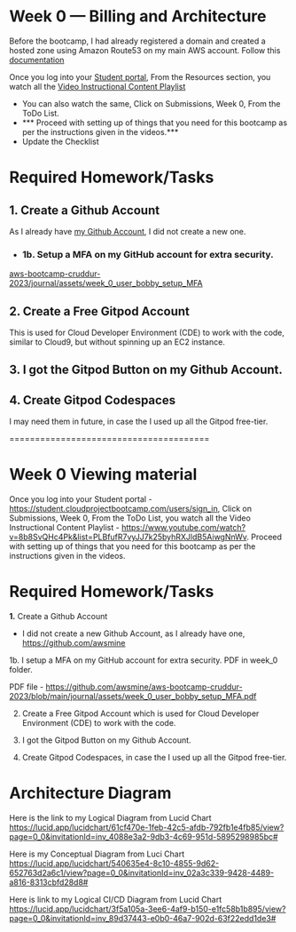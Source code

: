 # Week 0 — Billing and Architecture

Before the bootcamp, I had already registered a domain and created a hosted zone using Amazon Route53 on my main AWS account. Follow this [documentation](https://docs.aws.amazon.com/Route53/latest/DeveloperGuide/domain-register.html)

Once you log into your [Student portal](https://student.cloudprojectbootcamp.com/users/sign_in), From the Resources section, you watch all the [Video Instructional Content Playlist](https://www.youtube.com/watch?v=8b8SvQHc4Pk&list=PLBfufR7vyJJ7k25byhRXJldB5AiwgNnWv) 

- You can also watch the same, Click on Submissions, Week 0, From the ToDo List. 
- *** Proceed with setting up of things that you need for this bootcamp as per the instructions given in the videos.***
- Update the Checklist

# Required Homework/Tasks

## 1. Create a Github Account 

As I already have [my Github Account](https://github.com/awsmine), I did not create a new one.

  * ### 1b. Setup a MFA on my GitHub account for extra security. 
[aws-bootcamp-cruddur-2023/journal/assets/week_0_user_bobby_setup_MFA](https://github.com/awsmine/aws-bootcamp-cruddur-2023/blob/main/journal/assets/week_0_user_bobby_setup_MFA.pdf)

## 2. Create a Free Gitpod Account 

This is used for Cloud Developer Environment (CDE) to work with the code, similar to Cloud9, but without spinning up an EC2 instance.

## 3. I got the Gitpod Button on my Github Account. 

## 4. Create Gitpod Codespaces

I may need them in future, in case the I used up all the Gitpod free-tier.



























=======================================
# Week 0 Viewing material

Once you log into your Student portal - https://student.cloudprojectbootcamp.com/users/sign_in, Click on Submissions, Week 0, From the ToDo List, you watch all the Video Instructional Content Playlist - https://www.youtube.com/watch?v=8b8SvQHc4Pk&list=PLBfufR7vyJJ7k25byhRXJldB5AiwgNnWv. Proceed with setting up of things that you need for this bootcamp as per the instructions given in the videos.

# Required Homework/Tasks

**1.** Create a Github Account 
- I did not create a new Github Account, as I already have one, https://github.com/awsmine

 1b. I setup a MFA on my GitHub account for extra security. PDF in week_0 folder.

PDF file - https://github.com/awsmine/aws-bootcamp-cruddur-2023/blob/main/journal/assets/week_0_user_bobby_setup_MFA.pdf


2. Create a Free Gitpod Account which is used for Cloud Developer Environment (CDE) to work with the code.

3. I got the Gitpod Button on my Github Account. 

4. Create Gitpod Codespaces, in case the I used up all the Gitpod free-tier.




# Architecture Diagram

Here is the link to my Logical Diagram from Lucid Chart
https://lucid.app/lucidchart/61cf470e-1feb-42c5-afdb-792fb1e4fb85/view?page=0_0&invitationId=inv_4088e3a2-9db3-4c69-951d-5895298985bc#

Here is my Conceptual Diagram from Luci Chart
https://lucid.app/lucidchart/540635e4-8c10-4855-9d62-652763d2a6c1/view?page=0_0&invitationId=inv_02a3c339-9428-4489-a816-8313cbfd28d8#

Here is link to my Logical CI/CD Diagram from Lucid Chart
https://lucid.app/lucidchart/3f5a105a-3ee6-4af9-b150-e1fc58b1b895/view?page=0_0&invitationId=inv_89d37443-e0b0-46a7-902d-63f22edd1de3#



